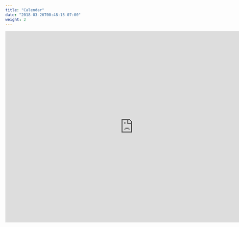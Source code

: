 ```yaml
---
title: "Calendar"
date: "2018-03-26T00:48:15-07:00"
weight: 2
---
```




<iframe src="https://calendar.google.com/calendar/embed?src=qk5eot8o98b2oa0vpb3odviark%40group.calendar.google.com&ctz=Europe%2FLondon" style="border: 0" width="800" height="600" frameborder="0" scrolling="no"></iframe>